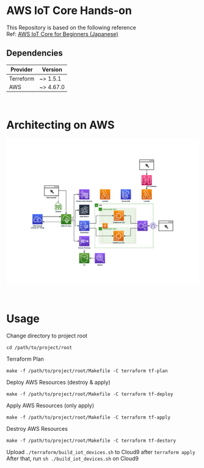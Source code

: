 # AWS IoT Core Hands-on

This Repository is based on the following reference  
Ref: [AWS IoT Core for Beginners (Japanese)](https://catalog.us-east-1.prod.workshops.aws/workshops/b3e0b830-79b8-4c1d-8a4c-e10406600035/ja-JP)

## Dependencies

| Provider  | Version   |
|-----------|-----------|
| Terreform | ~> 1.5.1  |
| AWS       | ~> 4.67.0 |

<br>

# Architecting on AWS

!["Architecture"](./images/architecting-on-aws.png)

<br>

# Usage

Change directory to project root

```shell
cd /path/to/project/root
```

Terraform Plan

```shell
make -f /path/to/project/root/Makefile -C terraform tf-plan
```

Deploy AWS Resources (destroy & apply)

```shell
make -f /path/to/project/root/Makefile -C terraform tf-deploy
```

Apply AWS Resources (only apply)

```shell
make -f /path/to/project/root/Makefile -C terraform tf-apply
```

Destroy AWS Resources

```shell
make -f /path/to/project/root/Makefile -C terraform tf-destory
```

Upload `./terraform/build_iot_devices.sh` to Cloud9 after `terraform apply`  
After that, run `sh ./build_iot_devices.sh` on Cloud9
